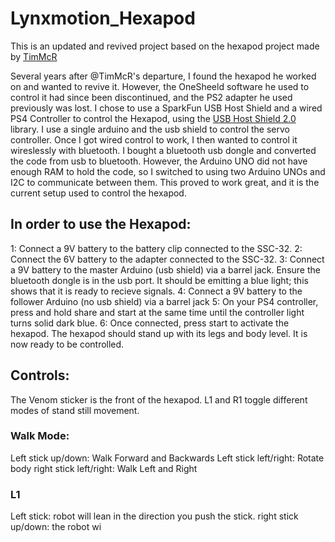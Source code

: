 # Lynxmotion_Hexapod

This is an updated and revived project based on the hexapod project made by [TimMcR](https://github.com/TimMcR/SeniorProjectHexapod)

Several years after @TimMcR's departure, I found the hexapod he worked on and wanted to revive it. However, the OneSheeld software he used to control it had since been discontinued, and the PS2 adapter he used previously was lost. I chose to use a SparkFun USB Host Shield and a wired PS4 Controller to control the Hexapod, using the [USB Host Shield 2.0](https://github.com/felis/USB_Host_Shield_2.0) library. I use a single arduino and the usb shield to control the servo controller. Once I got wired control to work, I then wanted to control it wireslessly with bluetooth. I bought a bluetooth usb dongle and converted the code from usb to bluetooth. However, the Arduino UNO did not have enough RAM to hold the code, so I switched to using two Arduino UNOs and I2C to communicate between them. This proved to work great, and it is the current setup used to control the hexapod.

## In order to use the Hexapod:
1: Connect a 9V battery to the battery clip connected to the SSC-32.
2: Connect the 6V battery to the adapter connected to the SSC-32.
3: Connect a 9V battery to the master Arduino (usb shield) via a barrel jack. Ensure the bluetooth dongle is in the usb port. It should be emitting a blue light; this shows that it is ready to recieve signals.
4: Connect a 9V battery to the follower Arduino (no usb shield) via a barrel jack
5: On your PS4 controller, press and hold share and start at the same time until the controller light turns solid dark blue.
6: Once connected, press start to activate the hexapod. The hexapod should stand up with its legs and body level. It is now ready to be controlled.

## Controls:
The Venom sticker is the front of the hexapod.
L1 and R1 toggle different modes of stand still movement. 
### Walk Mode:
Left stick up/down:  Walk Forward and Backwards
Left stick left/right: Rotate body
right stick left/right: Walk Left and Right
### L1 
Left stick: robot will lean in the direction you push the stick.
right stick up/down: the robot wi



